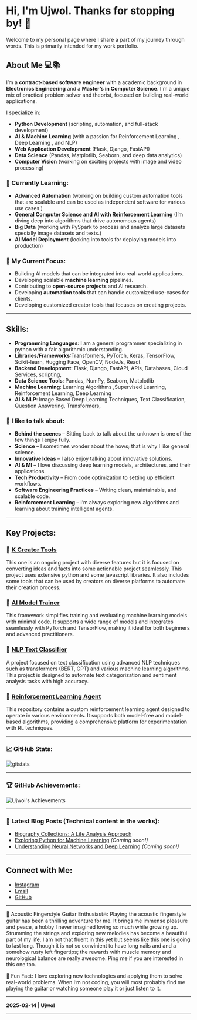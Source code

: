 # Hi, I'm Ujwol. Thanks for stopping by! 👋

Welcome to my personal page where I share a part of my journey through words. 
This is primarily intended for my work portfolio.

## About Me 💻📚

I’m a **contract-based software engineer** with a  academic background in **Electronics Engineering** and a **Master’s in Computer Science**. I'm a unique mix of practical problem solver and theorist, focused on building real-world applications. 

I specialize in:
- **Python Development** (scripting, automation, and full-stack development)
- **AI & Machine Learning** (with a passion for Reinforcement Learning , Deep Learning , and NLP)
- **Web Application Development** (Flask, Django, FastAPI)
- **Data Science** (Pandas, Matplotlib, Seaborn, and deep data analytics)
- **Computer Vision** (working on exciting projects with image and video processing)

### 🌱 Currently Learning:
- **Advanced Automation** (working on building custom automation tools that are scalable and can be used as independent software for various use cases.)
- **General Computer Science and AI with Reinforcement Learning** (I’m diving deep into algorithms that drive autonomous agents)
- **Big Data** (working with PySpark to process and analyze large datasets specially image datasets and texts.)
- **AI Model Deployment** (looking into tools for deploying models into production)

### 🚀 My Current Focus:
- Building AI models that can be integrated into real-world applications.
- Developing scalable **machine learning** pipelines.
- Contributing to **open-source projects** and AI research.
- Developing **automation tools** that can handle customized use-cases for clients.
- Developing customized creator tools that focuses on creating projects.
---

## Skills:
- **Programming Languages**: I am a general programmer specializing in python with a fair algorithmic understanding.
- **Libraries/Frameworks**:Transformers, PyTorch, Keras, TensorFlow, Scikit-learn, Hugging Face, OpenCV, NodeJs, React 
- **Backend Development**: Flask, Django, FastAPI, APIs, Databases, Cloud Services, scripting, 
- **Data Science Tools**: Pandas, NumPy, Seaborn, Matplotlib
- **Machine Learning**: Learning Algorithms ,Supervised Learning, Reinforcement Learning, Deep Learning
- **AI & NLP**: Image Based Deep Learning Techniques, Text Classification, Question Answering, Transformers, 

### 💬 I like to talk about:
- **Behind the scenes** – Sitting back to talk about the unknown is one of the few things I enjoy fully. 
- **Science** – I sometimes wonder about the hows; that is why I like general science.
- **Innovative Ideas** – I also enjoy talking about innovative solutions.
- **AI & Ml** – I love discussing deep learning models, architectures, and their applications.
- **Tech Productivity** – From code optimization to setting up efficient workflows.
- **Software Engineering Practices** – Writing clean, maintainable, and scalable code.
- **Reinforcement Learning** – I’m always exploring new algorithms and learning about training intelligent agents.

---

## Key Projects:
### 🌟 [**K Creator Tools**](https://github.com/udahal2/kCreators/blob/master/) 
This one is an ongoing project with diverse features but it is focused on converting ideas and facts into some actionable project seamlessly. This project uses extensive python and some javascript libraries. It also includes some tools that can be used by creators on diverse platforms to automate their creation process. 

### 🌟 [**AI Model Trainer**](https://github.com/udahal2/ai-model-trainer) 
This framework simplifies training and evaluating machine learning models with minimal code. It supports a wide range of models and integrates seamlessly with PyTorch and TensorFlow, making it ideal for both beginners and advanced practitioners. 

### 🌟 [**NLP Text Classifier**](https://github.com/udahal2/nlp-text-classifier) 
A project focused on text classification using advanced NLP techniques such as transformers (BERT, GPT) and various machine learning algorithms. This project is designed to automate text categorization and sentiment analysis tasks with high accuracy.

### 🌟 [**Reinforcement Learning Agent**](https://github.com/udahal2/reinforcement-learning-agent)
This repository contains a custom reinforcement learning agent designed to operate in various environments. It supports both model-free and model-based algorithms, providing a comprehensive platform for experimentation with RL techniques.

---

### 📈 GitHub Stats:

![gitstats](https://github-readme-stats.vercel.app/api?username=udahal2&show_icons=true&count_private=true&hide=prs&theme=radical)

---

### 🏆 GitHub Achievements:

![Ujwol's Achievements](https://github-profile-trophy.vercel.app/?username=udahal2&theme=dark)

---

### 🌱 Latest Blog Posts (Technical content in the works):
- [Biography Collections: A Life Analysis Approach](https://udahal2.github.io/biographies-for-life-analysis-jekyll/)
- [Exploring Python for Machine Learning](#) *(Coming soon!)*
- [Understanding Neural Networks and Deep Learning](#) *(Coming soon!)*

---

## Connect with Me:
- [Instagram](https://www.instagram.com/ujwol_108/)
- [Email](mailto:dujwol9984@gmail.com)
- [GitHub](https://github.com/udahal2)

---

🎸 Acoustic Fingerstyle Guitar Enthusiast🔥:
Playing the acoustic fingerstyle guitar has been a thrilling adventure for me. It brings me immense pleasure and peace, a hobby I never imagined loving so much while growing up. Strumming the strings and exploring new melodies has become a beautiful part of my life. I am not that fluent in this yet but seems like this one is going to last long. Though it is not so convinient to have long nails and and a somehow rusty left fingertips; the rewards with muscle memory and neurological balance are really awesome. Ping me if you are interested in this one too.

🎯 Fun Fact:
I love exploring new technologies and applying them to solve real-world problems. When I’m not coding, you will most probably find me playing the guitar or watching someone play it or just listen to it.

---

**2025-02-14 | Ujwol** 

---

